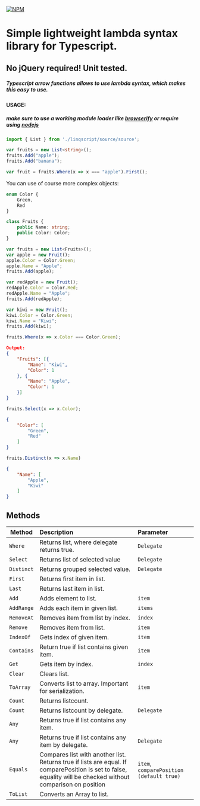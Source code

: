 [![NPM](https://nodei.co/npm/linqscript.png?mini=true)](https://www.npmjs.com/package/linqscript)
# Simple lightweight lambda syntax library for Typescript.
## No jQuery required! Unit tested.
##### Typescript arrow functions allows to use lambda syntax, which makes this easy to use.
#### USAGE:

##### make sure to use a working module loader like [browserify](https://github.com/substack/node-browserify) or require using [nodejs](https://nodejs.org/en/)
```typescript
import { List } from './linqscript/source/source';

var fruits = new List<string>();
fruits.Add("apple");
fruits.Add("banana");

var fruit = fruits.Where(x => x === "apple").First();
```
You can use of course more complex objects:
```typescript
enum Color {
	Green,
	Red
}

class Fruits {
	public Name: string;
	public Color: Color;
}

var fruits = new List<Fruits>();
var apple = new Fruit();
apple.Color = Color.Green;
apple.Name = "Apple";
fruits.Add(apple);

var redApple = new Fruit();
redApple.Color = Color.Red;
redApple.Name = "Apple";
fruits.Add(redApple);

var kiwi = new Fruit();
kiwi.Color = Color.Green;
kiwi.Name = "Kiwi";
fruits.Add(kiwi);

fruits.Where(x => x.Color === Color.Green);
```
```json
Output:
{
	"Fruits": [{
		"Name": "Kiwi",
		"Color": 1
	}, {
		"Name": "Apple",
		"Color": 1
	}]
}
```

```typescript
fruits.Select(x => x.Color);
```
```json
{
	"Color": [
		"Green",
		"Red"
	]
}
```
```typescript
fruits.Distinct(x => x.Name)
```
```json
{
	"Name": [
		"Apple",
		"Kiwi"
	]
}
```


## Methods
| Method        |   Description                                             | Parameter     			|
| ------------- |:-------------                                             |:-----         			|
|  `Where`      |   Returns list, where delegate returns true.              | `Delegate`    			|		
| `Select`      |   Returns list of selected value                          | `Delegate`    			|
| `Distinct`    |   Returns grouped selected value.                         | `Delegate`    			|
| `First`       |   Returns first item in list.                             |               			|
| `Last`        |   Returns last item in list.                              |               			|
|`Add`          |   Adds element to list.                                   | `item`     				|
|`AddRange`     |   Adds each item in given list.                           | `items`    				|
|`RemoveAt`     |   Removes item from list by index.                        | `index`       			|
|`Remove`     	|   Removes item from list.                                 | `item`        			|
|`IndexOf`      |   Gets index of given item.                               | `item`        			|
|`Contains`     |   Return true if list contains given item.                | `item`        			|
|`Get`          |   Gets item by index.                                     | `index`       			|
|`Clear`        |   Clears list.                                            |               			|
|`ToArray`      |   Converts list to array. Important for serialization.    | `item`        			|
|`Count`        |   Returns listcount.                                      |               			|
|`Count`        |   Returns listcount by delegate.                          | `Delegate`    			|
|`Any`          |   Returns true if list contains any item.                 |              		 		|
|`Any`          |   Returns true if list contains any item by delegate.     | `Delegate`				|
|`Equals`       |   Compares list with another list. Returns true if lists are equal. If comparePosition is set to false, equality will be checked without comparison on position        | `item`, `comparePosition (default true)` 	|
|`ToList`       |   Converts an Array to list.						        |               			|

